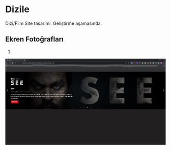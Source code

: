 # Dizile
 Dizi/Film Site tasarımı. Geliştirme aşamasında.

## Ekren Fotoğrafları
1. 
![alt text](https://github.com/Emre-Can/Dizile/blob/main/photo1.jpg "Ekran Fotoğrafı 1")
